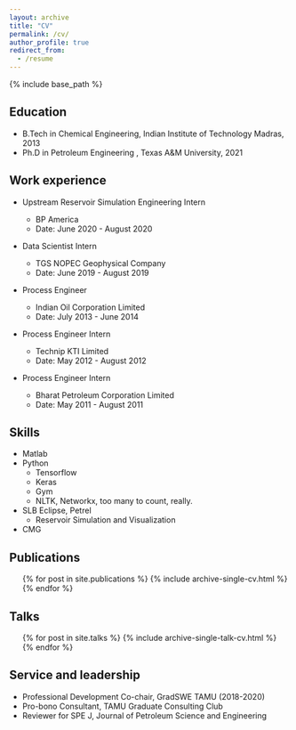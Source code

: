 ```yaml
---
layout: archive
title: "CV"
permalink: /cv/
author_profile: true
redirect_from:
  - /resume
---
```


{% include base_path %}

## Education

* B.Tech in Chemical Engineering, Indian Institute of Technology Madras, 2013
* Ph.D in Petroleum Engineering , Texas A&M University, 2021

## Work experience

* Upstream Reservoir Simulation Engineering Intern
  * BP America
  * Date: June 2020 - August 2020
  
* Data Scientist Intern
  * TGS NOPEC Geophysical Company
  * Date: June 2019 - August 2019

* Process Engineer
  * Indian Oil Corporation Limited
  * Date: July 2013 - June 2014
  
* Process Engineer Intern
  * Technip KTI Limited
  * Date: May 2012 - August 2012
  
* Process Engineer Intern
  * Bharat Petroleum Corporation Limited
  * Date: May 2011 - August 2011
  
## Skills

* Matlab
* Python
  * Tensorflow
  * Keras
  * Gym
  * NLTK, Networkx, too many to count, really.
* SLB Eclipse, Petrel
  * Reservoir Simulation and Visualization
* CMG


## Publications

  <ul>{% for post in site.publications %}
    {% include archive-single-cv.html %}
  {% endfor %}</ul>
  
## Talks

  <ul>{% for post in site.talks %}
    {% include archive-single-talk-cv.html %}
  {% endfor %}</ul>


## Service and leadership

* Professional Development Co-chair, GradSWE TAMU (2018-2020)
* Pro-bono Consultant, TAMU Graduate Consulting Club
* Reviewer for SPE J, Journal of Petroleum Science and Engineering

